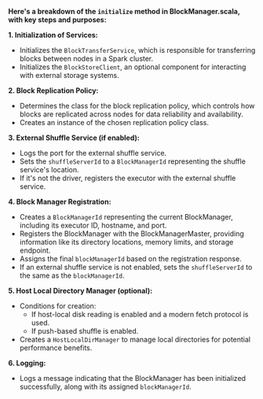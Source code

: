 **Here's a breakdown of the `initialize` method in BlockManager.scala, with key steps and purposes:**

**1. Initialization of Services:**

- Initializes the `BlockTransferService`, which is responsible for transferring blocks between nodes in a Spark cluster.
- Initializes the `BlockStoreClient`, an optional component for interacting with external storage systems.

**2. Block Replication Policy:**

- Determines the class for the block replication policy, which controls how blocks are replicated across nodes for data reliability and availability.
- Creates an instance of the chosen replication policy class.

**3. External Shuffle Service (if enabled):**

- Logs the port for the external shuffle service.
- Sets the `shuffleServerId` to a `BlockManagerId` representing the shuffle service's location.
- If it's not the driver, registers the executor with the external shuffle service.

**4. Block Manager Registration:**

- Creates a `BlockManagerId` representing the current BlockManager, including its executor ID, hostname, and port.
- Registers the BlockManager with the BlockManagerMaster, providing information like its directory locations, memory limits, and storage endpoint.
- Assigns the final `blockManagerId` based on the registration response.
- If an external shuffle service is not enabled, sets the `shuffleServerId` to the same as the `blockManagerId`.

**5. Host Local Directory Manager (optional):**

- Conditions for creation:
  - If host-local disk reading is enabled and a modern fetch protocol is used.
  - If push-based shuffle is enabled.
- Creates a `HostLocalDirManager` to manage local directories for potential performance benefits.

**6. Logging:**

- Logs a message indicating that the BlockManager has been initialized successfully, along with its assigned `blockManagerId`.
